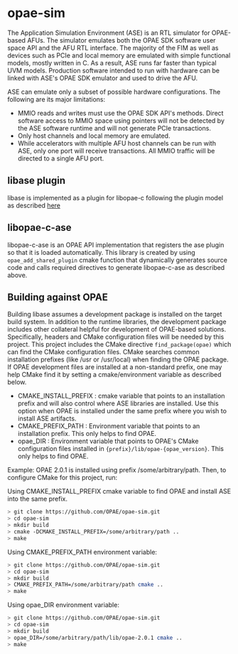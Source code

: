 # opae-sim

The Application Simulation Environment (ASE) is an RTL simulator for OPAE-based AFUs. The
simulator emulates both the OPAE SDK software user space API and the AFU RTL interface.
The majority of the FIM as well as devices such as PCIe and local memory are emulated
with simple functional models, mostly written in C. As a result, ASE runs far faster than
typical UVM models. Production software intended to run with hardware can be
linked with ASE's OPAE SDK emulator and used to drive the AFU.

ASE can emulate only a subset of possible hardware configurations. The following are its
major limitations:

* MMIO reads and writes must use the OPAE SDK API's methods. Direct software access to
MMIO space using pointers will not be detected by the ASE software runtime and will not
generate PCIe transactions.
* Only host channels and local memory are emulated. 
* While accelerators with multiple AFU host channels can be run with ASE, only one port
will receive transactions. All MMIO traffic will be directed to a single AFU port.


## libase plugin
libase is implemented as a plugin for libopae-c following the plugin model as
described [here](http://github.com/OFS/opae-sdk/blob/master/plugins/README.md)


## libopae-c-ase
libopae-c-ase is an OPAE API implementation that registers the ase plugin so
that it is loaded automatically. This library is created by using
`opae_add_shared_plugin` cmake function that dynamically generates source code
and calls required directives to generate libopae-c-ase as described above.

## Building against OPAE
Building libase assumes a development package is installed on the target build
system. In addition to the runtime libraries, the development package includes
other collateral helpful for development of OPAE-based solutions. Specifically,
headers and CMake configuration files will be needed by this project.
This project includes the CMake directive `find_package(opae)` which can find the
CMake configuration files. CMake searches common installation prefixes (like
/usr or /usr/local) when finding the OPAE package. If OPAE development files are
installed at a non-standard prefix, one may help CMake find it by setting a cmake/environment variable as described below.
* CMAKE_INSTALL_PREFIX : cmake variable that points to an installation prefix and will also control
where ASE libraries are installed. Use this option when OPAE is installed under
the same prefix where you wish to install ASE artifacts.
* CMAKE_PREFIX_PATH : Environment variable that points to an installation prefix. This only helps to find OPAE.
* opae_DIR : Environment variable that points to OPAE's CMake configuration files installed in
`{prefix}/lib/opae-{opae_version}`. This only helps to find OPAE.


Example:
OPAE 2.0.1 is installed using prefix /some/arbitrary/path.
Then, to configure CMake for this project, run:

Using CMAKE_INSTALL_PREFIX cmake variable to find OPAE and install ASE into the
same prefix.
```bash
> git clone https://github.com/OPAE/opae-sim.git
> cd opae-sim
> mkdir build
> cmake -DCMAKE_INSTALL_PREFIX=/some/arbitrary/path ..
> make
```

Using CMAKE_PREFIX_PATH environment variable:
```bash
> git clone https://github.com/OPAE/opae-sim.git
> cd opae-sim
> mkdir build
> CMAKE_PREFIX_PATH=/some/arbitrary/path cmake ..
> make
```

Using opae_DIR environment variable:
```bash
> git clone https://github.com/OPAE/opae-sim.git
> cd opae-sim
> mkdir build
> opae_DIR=/some/arbitrary/path/lib/opae-2.0.1 cmake ..
> make
```
